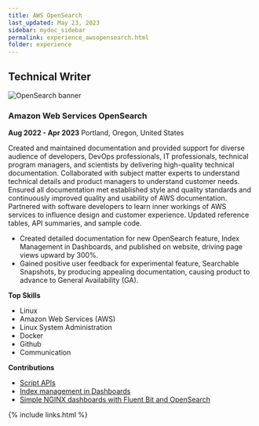```yaml
---
title: AWS OpenSearch
last_updated: May 23, 2023
sidebar: mydoc_sidebar
permalink: experience_awsopensearch.html
folder: experience
---
```


## Technical Writer

![OpenSearch banner]({{site.url}}{{site.baseurl}}/images/banner_opensearch.jpg)

### Amazon Web Services OpenSearch

**Aug 2022 - Apr 2023** Portland, Oregon, United States


Created and maintained documentation and provided support for diverse audience of developers, DevOps professionals, IT professionals, technical program managers, and scientists by delivering high-quality technical documentation. Collaborated with subject matter experts to understand technical details and product managers to understand customer needs. Ensured all documentation met established style and quality standards and continuously improved quality and usability of AWS documentation. Partnered with software developers to learn inner workings of AWS services to influence design and customer experience. Updated reference tables, API summaries, and sample code.

 * Created detailed documentation for new OpenSearch feature, Index Management in Dashboards, and published on website, driving page views upward by 300%.
 * Gained positive user feedback for experimental feature, Searchable Snapshots, by producing appealing documentation, causing product to advance to General Availability (GA).

**Top Skills**

* Linux
* Amazon Web Services (AWS)
* Linux System Administration
* Docker
* Github
* Communication

 **Contributions**

 * [Script APIs](https://opensearch.org/docs/latest/api-reference/script-apis/index/)
 * [Index management in Dashboards](https://opensearch.org/docs/latest/dashboards/im-dashboards/index/)
 * [Simple NGINX dashboards with Fluent Bit and OpenSearch](https://opensearch.org/blog/NGINX-Dashboards-with-Fluent-Bit/)

 {% include links.html %}
